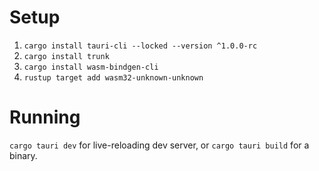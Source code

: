 # Setup
1. `cargo install tauri-cli --locked --version ^1.0.0-rc`
2. `cargo install trunk`
3. `cargo install wasm-bindgen-cli` 
4. `rustup target add wasm32-unknown-unknown`

# Running
`cargo tauri dev` for live-reloading dev server, or `cargo tauri build` for a binary.